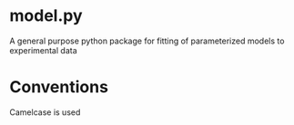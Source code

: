 # model.py
A general purpose python package for fitting of parameterized models to experimental data

# Conventions
Camelcase is used